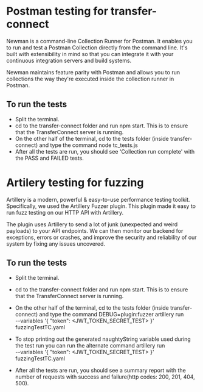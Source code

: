 # Postman testing for transfer-connect

Newman is a command-line Collection Runner for Postman. It enables you to run and test a Postman Collection directly from the command line. It's built with extensibility in mind so that you can integrate it with your continuous integration servers and build systems.

Newman maintains feature parity with Postman and allows you to run collections the way they're executed inside the collection runner in Postman.

## To run the tests

- Split the terminal. 
- cd to the transfer-connect folder and run npm start. This is to ensure that the TransferConnect server is running.
- On the other half of the terminal, cd to the tests folder (inside transfer-connect) and type the command node tc_tests.js
- After all the tests are run, you should see 'Collection run complete' with the PASS and FAILED tests.

# Artilery testing for fuzzing

Artillery is a modern, powerful & easy-to-use performance testing toolkit. Specifically, we used the Artillery Fuzzer plugin. This plugin made it easy to run fuzz testing on our HTTP API with Artillery.

The plugin uses Artillery to send a lot of junk (unexpected and weird payloads) to your API endpoints. We can then monitor our backend for exceptions, errors or crashes, and improve the security and reliability of our system by fixing any issues uncovered.


## To run the tests

- Split the terminal. 
- cd to the transfer-connect folder and run npm start. This is to ensure that the TransferConnect server is running.
- On the other half of the terminal, cd to the tests folder (inside transfer-connect) and type the command
DEBUG=plugin:fuzzer artillery run \
    --variables '{ "token": <JWT_TOKEN_SECRET_TEST> }' \
    fuzzingTestTC.yaml

- To stop printing out the generated naughtyString variable used during the test run you can run the alternate command
artillery run \
    --variables '{ "token": <JWT_TOKEN_SECRET_TEST> }' \
    fuzzingTestTC.yaml

- After all the tests are run, you should see a summary report with the number of requests with success and failure(http codes: 200, 201, 404, 500).